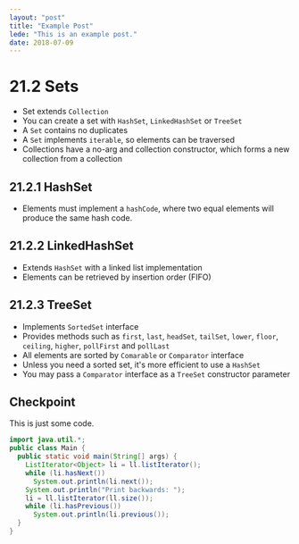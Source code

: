 ```yaml
---
layout: "post"
title: "Example Post"
lede: "This is an example post."
date: 2018-07-09
---
```

# 21.2 Sets

- Set extends `Collection`
- You can create a set with `HashSet`, `LinkedHashSet` or `TreeSet`
- A `Set` contains no duplicates
- A `Set` implements `iterable`, so elements can be traversed
- Collections have a no-arg and collection constructor, which forms a new
  collection from a collection

## 21.2.1 HashSet

- Elements must implement a `hashCode`, where two equal elements will produce
  the same hash code.

## 21.2.2 LinkedHashSet

- Extends `HashSet` with a linked list implementation
- Elements can be retrieved by insertion order (FIFO)

## 21.2.3 TreeSet

- Implements `SortedSet` interface
- Provides methods such as `first`, `last`, `headSet`, `tailSet`, `lower`,
  `floor`, `ceiling`, `higher`, `pollFirst` and `pollLast`
- All elements are sorted by `Comarable` or `Comparator` interface
- Unless you need a sorted set, it's more efficient to use a `HashSet`
- You may pass a `Comparator` interface as a `TreeSet` constructor parameter

## Checkpoint

This is just some code.

```java
import java.util.*;
public class Main {
  public static void main(String[] args) {
    ListIterator<Object> li = ll.listIterator();
    while (li.hasNext())
      System.out.println(li.next());
    System.out.println("Print backwards: ");
    li = ll.listIterator(ll.size());
    while (li.hasPrevious())
      System.out.println(li.previous());
  }
}
```
